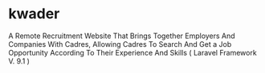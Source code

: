 # kwader
A Remote Recruitment Website That Brings Together Employers And Companies With Cadres, Allowing Cadres To Search And Get a Job Opportunity According To Their Experience And Skills ( Laravel Framework V. 9.1 )
